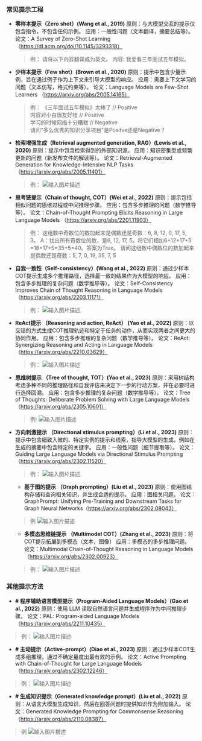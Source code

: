 ### 常见提示工程
- **零样本提示（Zero shot）(Wang et al., 2019)**
  原则：与大模型交互的提示仅包含指令，不包含任何示例。
  应用：一般性问题（文本翻译，摘要总结等）。
  论文：A Survey of Zero-Shot Learning （https://dl.acm.org/doi/10.1145/3293318）
  >例：
  >请将以下内容翻译成为英文。
  >内容: 我爱看三年面试五年模拟。
  
- **少样本提示（Few shot）(Brown et al., 2020)**
  原则：提示中包含少量示例，旨在通过例子作为上下文来引导大模型的响应。
  应用：需要上下文学习的问题（文本仿写，格式约束等）。
  论文：Language Models are Few-Shot Learners （https://arxiv.org/abs/2005.14165）
  >例：
  >《三年面试五年模拟》太棒了 // Positive	 
  >内容对小白很友好哇 // Positive	
  >学习的时候网络十分糟糕 // Negative   
  >请问"多么优秀的知识分享项目"是Positve还是Negative？
  
- **检索增强生成（Retrieval augmented generation, RAG）(Lewis et al., 2020)**
  原则：提示中包含检索得到的外部知识源。
  应用：知识密集型或频繁更新的问题（新发布文件的解读等）。
  论文：Retrieval-Augmented Generation for Knowledge-Intensive NLP Tasks （https://arxiv.org/abs/2005.11401）
  >例：
  >![输入图片描述](imgs/RAG.png)

- **思考链提示（Chain of thought, COT）(Wei et al., 2022)**
  原则：提示包括相似问题的思维过程或中间推理步骤。
  应用：包含多步推理的问题（数学推导等）。
  论文：Chain-of-Thought Prompting Elicits Reasoning in Large Language Models
  （https://arxiv.org/abs/2201.11903）
  >例：
  >这组数中奇数位的数加起来是偶数还是奇数：6, 8, 12, 0, 17, 5, 3。
  >A：找出所有奇数位的数，是6, 12, 17, 5。将它们相加6+12+17+5
  >=18+17+5=35+5=40。答案为True。
  >请问这组数中偶数位的数加起来是偶数还是奇数：5, 7, 0, 19, 35, 7, 5

- **自我一致性（Self-consistency）(Wang et al., 2022)**
  原则：通过少样本COT提示生成多个推理路径，选择最一致的结果作为大模型的响应。
  应用：包含多步推理的复杂问题（数学推导等）。
  论文：Self-Consistency Improves Chain of Thought Reasoning in Language Models
  （https://arxiv.org/abs/2203.11171）
  >例：
  >![输入图片描述](imgs/Self-consistency.png)

- **ReAct提示 （Reasoning and action, ReAct） (Yao et al., 2022)**
  原则：以交错的方式生成COT推理轨迹和特定于任务的动作，从而实现两者之间更大的协同作用。
  应用：包含多步推理的复杂问题（数学推导等）。
  论文：ReAct: Synergizing Reasoning and Acting in Language Models （https://arxiv.org/abs/2210.03629）
  >例：
  >![输入图片描述](imgs/ReAct.png)

- **思维树提示 （Tree of thought, TOT）(Yao et al., 2023)**
  原则：采用树结构考虑多种不同的推理路径和自我评估来决定下一步的行动方案，并在必要时进行选择回溯。
  应用：包含多步推理的复杂问题（数学推导等）。
  论文：Tree of Thoughts: Deliberate Problem Solving with Large Language Models （https://arxiv.org/abs/2305.10601）
  > 例:
  >![输入图片描述](imgs/TOT.png)

- **方向刺激提示 （Directional stimulus prompting）(Li et al., 2023)**
  原则：提示中包含细致入微的、特定实例的提示和线索，指导大模型的生成。例如在生成的摘要中包含特定的关键字。
  应用：一般性问题（细节提取等）。
  论文：Guiding Large Language Models via Directional Stimulus Prompting （https://arxiv.org/abs/2302.11520）
  >例：
  >![输入图片描述](imgs/DSP.png)
 
  - **基于图的提示 （Graph prompting）(Liu et al., 2023)**
  原则：使用图结构存储和查询相关知识，并生成合适的提示。
  应用：图相关问题。
  论文： GraphPrompt: Unifying Pre-Training and Downstream Tasks for Graph Neural Networks（https://arxiv.org/abs/2302.08043）
  >例
  >![输入图片描述](imgs/GP.png)

  - **多模态思维链提示 （Multimodel COT）(Zhang et al., 2023)**
  原则：将COT提示拓展到多模态（文本，图像）
  应用：多模态的多步推理问题。
  论文：Multimodal Chain-of-Thought Reasoning in Language Models （https://arxiv.org/abs/2302.00923）
  >例：
  >![输入图片描述](imgs/MCOT.png)

### 其他提示方法
  - **# 程序辅助语言模型提示（Program-Aided Language Models）(Gao et al., 2022)**
  原则：使用 LLM 读取自然语言问题并生成程序作为中间推理步骤。
  论文：PAL: Program-aided Language Models（https://arxiv.org/abs/2211.10435）
  >例：
  >![输入图片描述](imgs/PAL.png)
  
  - **# 主动提示（Active-prompt）(Diao et al., 2023)**
  原则：通过少样本COT生成多组推理，通过不确定量度出最有效的示例。
  论文：Active Prompting with Chain-of-Thought for Large Language Models（https://arxiv.org/abs/2302.12246）
  >例：
  >![输入图片描述](imgs/AP.png)

  
  - **# 生成知识提示（Generated knowledge prompt）(Liu et al., 2022)**
  原则：从语言大模型生成知识，然后在回答问题时提供知识作为附加输入。
  论文：Generated Knowledge Prompting for Commonsense Reasoning（https://arxiv.org/abs/2110.08387）
  >例
  >![输入图片描述](imgs/GK.png)
